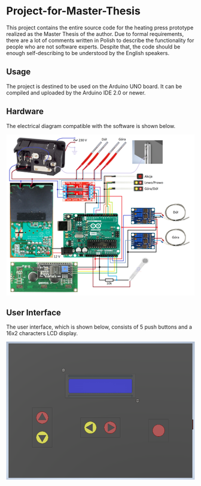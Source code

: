 # Project-for-Master-Thesis

This project contains the entire source code for the heating press prototype realized as the Master Thesis of the author. Due to formal requirements, there are a lot of comments written in Polish to describe the functionality for people who are not software experts. Despite that, the code should be enough self-describing to be understood by the English speakers.

## Usage

The project is destined to be used on the Arduino UNO board. It can be compiled and uploaded by the Arduino IDE 2.0 or newer.

## Hardware

The electrical diagram compatible with the software is shown below.

!["Something is wrong :("](./public/diagram.png "Electrical diagram")

## User Interface

The user interface, which is shown below, consists of 5 push buttons and a 16x2 characters LCD display.

!["Something is wrong :("](./public/ui.png "User interface")
